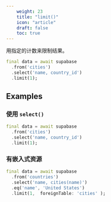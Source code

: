 ```yaml
---
    weight: 23
    title: "limit()"
    icon: "article"
    draft: false
    toc: true
---
```


用指定的计数来限制结果。


```dart
final data = await supabase
  .from('cities')
  .select('name, country_id')
  .limit(1);
```


















## Examples

### 使用 `select()`



```dart
final data = await supabase
  .from('cities')
  .select('name, country_id')
  .limit(1);
```

### 有嵌入式资源



```dart
final data = await supabase
  .from('countries')
  .select('name, cities(name)')
  .eq('name', 'United States')
  .limit(1,  foreignTable: 'cities' );
```